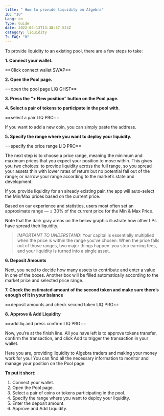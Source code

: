 ```yaml
---
title: " How to provide liquidity on Algebra"
ID: "10"
Lang: en
Type: Guide
date: 2022-04-13T13:38:57.524Z
category: liquidity
Is_FAQ: "0"
---
```

To provide liquidity to an existing pool, there are a few steps to take:

**1. Connect your wallet.**

\==Click connect wallet SWAP==

**2. Open the Pool page.**

\==open the pool page LIQ GHST==

**3. Press the “+ New position” button on the Pool page.**

**4. Select a pair of tokens to participate in the pool with.**

\==select a pair LIQ PRO==

If you want to add a new coin, you can simply paste the address.

**5. Specify the range where you want to deploy your liquidity.**

\==specify the price range LIQ PRO==

The next step is to choose a price range, meaning the minimum and maximum prices that you expect your position to move within. This gives you two choices: to provide liquidity across the full range, so you spread your assets thin with lower rates of return but no potential fall out of the range; or narrow your range according to the market’s state and development.

If you provide liquidity for an already existing pair, the app will auto-select the Min/Max prices based on the current price.

Based on our experience and statistics, users most often set an approximate range — ± 30% of the current price for the Min & Max Price.

Note that the dark gray areas on the below graphic illustrate how other LPs have spread their liquidity.

> *IMPORTANT TO UNDERSTAND:* Your capital is essentially multiplied when the price is within the range you’ve chosen. When the price falls out of those ranges, two major things happen: you stop earning fees, and your liquidity is turned into a single asset.

**6. Deposit Amounts**

Next, you need to decide how many assets to contribute and enter a value in one of the boxes. Another box will be filled automatically according to the market price and selected price range.

**7. Check the estimated amount of the second token and make sure there’s enough of it in your balance**

\==deposit amounts and check second token LIQ PRO==


**8. Approve & Add Liquidity**

\==add liq and press confirm LIQ PRO==

Now, you’re at the finish line. All you have left is to approve tokens transfer, confirm the transaction, and click Add to trigger the transaction in your wallet.

Here you are, providing liquidity to Algebra traders and making your money work for you! You can find all the necessary information to monitor and manage your position on the Pool page.

**To put it short:**

1. Connect your wallet.
2. Open the Pool page.
3. Select a pair of coins or tokens participating in the pool.
4. Specify the range where you want to deploy your liquidity.
5. Enter the deposit amount.
6. Approve and Add Liquidity.